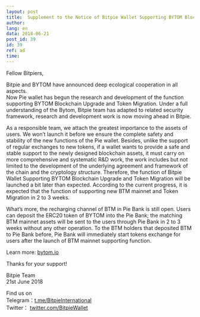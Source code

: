 ```yaml
---
layout: post
title:  Supplement to the Notice of Bitpie Wallet Supporting BYTOM Blockchain Upgrade and Token Migration
author: 
lang: en
data: 2018-06-21
post_id: 39
id: 39
ref: ad
time: 
---
```


Fellow Bitpiers,

Bitpie and BYTOM have announced deep ecological cooperation in all aspects.<br/>
Now Pie wallet has begun the research and development of the function supporting BYTOM Blockchain Upgrade and Token Migration. Under a full understanding of the Bytom, Bitpie team has adapted to related security framework, research and development work is now moving ahead in Bitpie.

As a responsible team, we attach the greatest importance to the assets of users. We won’t launch it before we ensure the complete safety and stability of the new functions of the Pie wallet. Besides, unlike the support of regular exchanges to new tokens, if a wallet wants to provide a safe and stable support to the newly designed blockchain assets, it must carry on more comprehensive and systematic R&D work, the work includes but not limited to the development of the underlying agreement and framework of the chain and the cryptology structure. Therefore, the function of Bitpie Wallet Supporting BYTOM Blockchain Upgrade and Token Migration will be launched a bit later than expected. According to the current progress, it is expected that the function of supporting new BTM mainnet and Token Migration in 2 to 3 weeks.

What’s more, the recharging channel of BTM in Pie Bank is still open. Users can deposit the ERC20 token of BYTOM into the Pie Bank; the matching BTM mainnet assets will be sent to the users through Pie Bank in 2 to 3 weeks without any other operation. To the BTM holders that deposited BTM to Pie Bank before, Pie Bank will immediately start tokens exchange for users after the launch of BTM mainnet supporting function.

Learn more: <a href="https://bytom.io/" target="_blank">bytom.io</a>

Thanks for your support!

Bitpie Team<br/>
21st June 2018

Find us on<br/>
Telegram：<a href="https://t.me/BitpieInternational" target="_blank">t.me/BitpieInternational</a><br/>
Twitter： <a href="https://twitter.com/BitpieWallet" target="_blank">twitter.com/BitpieWallet</a>
